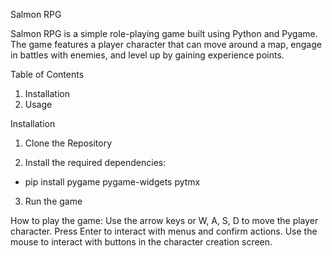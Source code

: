 Salmon RPG

Salmon RPG is a simple role-playing game built using Python and Pygame. The game features a player character that can move around a map, engage in battles with enemies, and level up by gaining experience points.

Table of Contents
1. Installation
2. Usage

Installation

1. Clone the Repository

2. Install the required dependencies:
+ pip install pygame pygame-widgets pytmx

3. Run the game

How to play the game:
Use the arrow keys or W, A, S, D to move the player character.
Press Enter to interact with menus and confirm actions.
Use the mouse to interact with buttons in the character creation screen.
